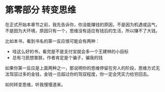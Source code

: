 # 第零部分 转变思维

在正式开始本章节之前，我先告诉你，你没能赚钱的原因，不是因为机遇或运气，不是因为大环境，原因只有一个，思维没有适应有钱后的生活，所以赚不了大钱。

比如本书，看到书名的第一反应很可能会有两种：

- 哇这么好的书，看完是不是支付宝就会多一个王建林的小目标
- 总有刁民想害朕，作者肯定是个骗子，骗我的钱

如果你第一反应是上面两种之一，那说明你的思维停留在穷人的阶段，思维方式无法驾驭过多的金钱，金钱一旦超过你的驾驭程度，你一定会凭实力给穷回去。

如何转变思维，听我慢慢道来。
